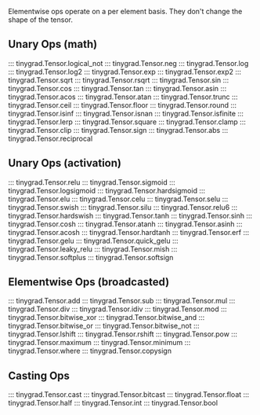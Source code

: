Elementwise ops operate on a per element basis. They don't change the shape of the tensor.

## Unary Ops (math)

::: tinygrad.Tensor.logical_not
::: tinygrad.Tensor.neg
::: tinygrad.Tensor.log
::: tinygrad.Tensor.log2
::: tinygrad.Tensor.exp
::: tinygrad.Tensor.exp2
::: tinygrad.Tensor.sqrt
::: tinygrad.Tensor.rsqrt
::: tinygrad.Tensor.sin
::: tinygrad.Tensor.cos
::: tinygrad.Tensor.tan
::: tinygrad.Tensor.asin
::: tinygrad.Tensor.acos
::: tinygrad.Tensor.atan
::: tinygrad.Tensor.trunc
::: tinygrad.Tensor.ceil
::: tinygrad.Tensor.floor
::: tinygrad.Tensor.round
::: tinygrad.Tensor.isinf
::: tinygrad.Tensor.isnan
::: tinygrad.Tensor.isfinite
::: tinygrad.Tensor.lerp
::: tinygrad.Tensor.square
::: tinygrad.Tensor.clamp
::: tinygrad.Tensor.clip
::: tinygrad.Tensor.sign
::: tinygrad.Tensor.abs
::: tinygrad.Tensor.reciprocal

## Unary Ops (activation)

::: tinygrad.Tensor.relu
::: tinygrad.Tensor.sigmoid
::: tinygrad.Tensor.logsigmoid
::: tinygrad.Tensor.hardsigmoid
::: tinygrad.Tensor.elu
::: tinygrad.Tensor.celu
::: tinygrad.Tensor.selu
::: tinygrad.Tensor.swish
::: tinygrad.Tensor.silu
::: tinygrad.Tensor.relu6
::: tinygrad.Tensor.hardswish
::: tinygrad.Tensor.tanh
::: tinygrad.Tensor.sinh
::: tinygrad.Tensor.cosh
::: tinygrad.Tensor.atanh
::: tinygrad.Tensor.asinh
::: tinygrad.Tensor.acosh
::: tinygrad.Tensor.hardtanh
::: tinygrad.Tensor.erf
::: tinygrad.Tensor.gelu
::: tinygrad.Tensor.quick_gelu
::: tinygrad.Tensor.leaky_relu
::: tinygrad.Tensor.mish
::: tinygrad.Tensor.softplus
::: tinygrad.Tensor.softsign

## Elementwise Ops (broadcasted)

::: tinygrad.Tensor.add
::: tinygrad.Tensor.sub
::: tinygrad.Tensor.mul
::: tinygrad.Tensor.div
::: tinygrad.Tensor.idiv
::: tinygrad.Tensor.mod
::: tinygrad.Tensor.bitwise_xor
::: tinygrad.Tensor.bitwise_and
::: tinygrad.Tensor.bitwise_or
::: tinygrad.Tensor.bitwise_not
::: tinygrad.Tensor.lshift
::: tinygrad.Tensor.rshift
::: tinygrad.Tensor.pow
::: tinygrad.Tensor.maximum
::: tinygrad.Tensor.minimum
::: tinygrad.Tensor.where
::: tinygrad.Tensor.copysign

## Casting Ops

::: tinygrad.Tensor.cast
::: tinygrad.Tensor.bitcast
::: tinygrad.Tensor.float
::: tinygrad.Tensor.half
::: tinygrad.Tensor.int
::: tinygrad.Tensor.bool